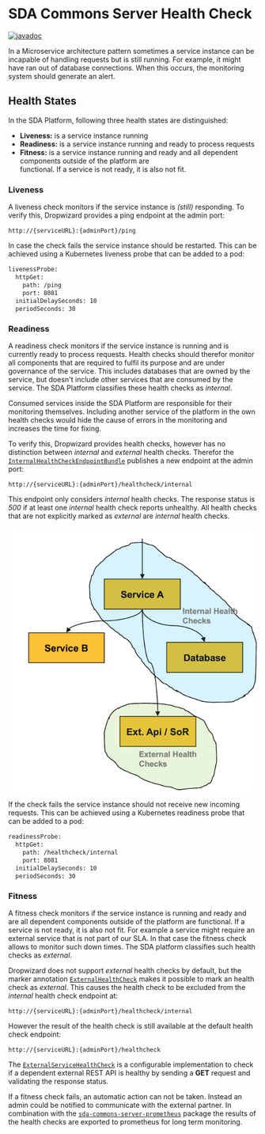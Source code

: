 # SDA Commons Server Health Check

[![javadoc](https://javadoc.io/badge2/org.sdase.commons/sda-commons-server-healthcheck/javadoc.svg)](https://javadoc.io/doc/org.sdase.commons/sda-commons-server-healthcheck)

In a Microservice architecture pattern sometimes a service instance can be incapable of handling
requests but is still running. For example, it might have ran out of database connections.
When this occurs, the monitoring system should generate an alert.

## Health States

In the SDA Platform, following three health states are distinguished:

* **Liveness:** is a service instance running
* **Readiness:** is a service instance running and ready to process requests
* **Fitness:** is a service instance running and ready and all dependent components outside of the platform are  
  functional.
If a service is not ready, it is also not fit.

### Liveness

A liveness check monitors if the service instance is *(still)* responding. To verify this, 
Dropwizard provides a ping endpoint at the admin port:

```
http://{serviceURL}:{adminPort}/ping
```

In case the check fails the service instance should be restarted. This can be achieved using a 
Kubernetes liveness probe that can be added to a pod: 

```
livenessProbe:
  httpGet:
    path: /ping
    port: 8081
  initialDelaySeconds: 10
  periodSeconds: 30
```

### Readiness

A readiness check monitors if the service instance is running and is currently ready to process
requests. Health checks should therefor monitor all components that are required to fulfil its 
purpose and are under governance of the service. This includes databases that are owned by the
service, but doesn't include other services that are consumed by the service. The SDA Platform 
classifies these health checks as _internal_.

Consumed services inside the SDA Platform are responsible for their monitoring themselves. Including 
another service of the platform in the own health checks would hide the cause of errors in the 
monitoring and increases the time for fixing.

To verify this, Dropwizard provides health checks, however has no distinction between _internal_ and 
_external_ health checks. Therefor the [`InternalHealthCheckEndpointBundle`](./src/main/java/org/sdase/commons/server/healthcheck/InternalHealthCheckEndpointBundle.java) 
publishes a new endpoint at the admin port:
 
```
http://{serviceURL}:{adminPort}/healthcheck/internal
```

This endpoint only considers _internal_ health checks. The response status is _500_ if at least one 
_internal_ health check reports unhealthy. All health checks that are not explicitly marked as 
_external_ are _internal_ health checks.

![Internal & External Health Checks](docs/healthcheck_internal_external.png)

If the check fails the service instance should not receive new incoming requests. This can be 
achieved using a Kubernetes readiness probe that can be added to a pod:

```
readinessProbe:
  httpGet:
    path: /healthcheck/internal
    port: 8081
  initialDelaySeconds: 10
  periodSeconds: 30
```

### Fitness

A fitness check monitors if the service instance is running and ready and are all dependent components 
outside of the platform are functional. If a service is not ready, it is also not fit. For example a service 
might require an external service that is not part of our SLA. In that case the fitness check allows to 
monitor such down times. The SDA platform classifies such health checks as _external_.

Dropwizard does not support _external_ health checks by default, but the marker annotation 
[`ExternalHealthCheck`](./src/main/java/org/sdase/commons/server/healthcheck/ExternalHealthCheck.java) 
makes it possible to mark an health check as _external_. This causes the health check to be excluded
from the _internal_ health check endpoint at:
 
```
http://{serviceURL}:{adminPort}/healthcheck/internal
``` 

However the result of the health check is still available at the default health check endpoint:
 
```
http://{serviceURL}:{adminPort}/healthcheck
```

The [`ExternalServiceHealthCheck`](./src/main/java/org/sdase/commons/server/healthcheck/helper/ExternalServiceHealthCheck.java) 
is a configurable implementation to check if a dependent external REST API is healthy by sending a **GET** 
request and validating the response status.   

If a fitness check fails, an automatic action can not be taken. Instead an admin could be notified 
to communicate with the external partner. In combination with the [`sda-commons-server-prometheus`](../sda-commons-server-prometheus/README.md) 
package the results of the health checks are exported to prometheus for long term monitoring.
